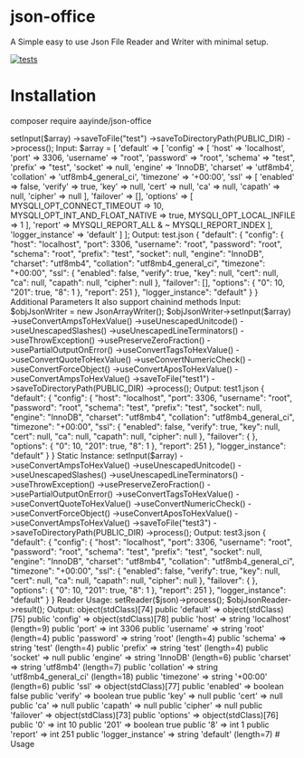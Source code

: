 # json-office
A Simple easy to use Json File Reader and Writer with minimal setup.


[![tests](https://github.com/aayinde/json-office/actions/workflows/php.yml/badge.svg)](https://github.com/aayinde/json-office/actions/workflows/php.yml)

# Installation

composer require aayinde/json-office

<?php
use Aayinde\JsonOffice\Writer\JsonArrayWriter;

$objJsonWriter = new JsonArrayWriter();
$objJsonWriter->setInput($array)
    ->saveToFile("test")
    ->saveToDirectoryPath(PUBLIC_DIR)
    ->process();


Input:

$array = [
    'default' => [
        'config' => [
            'host' => 'localhost',
            'port' => 3306,
            'username' => "root",
            'password' => "root",
            'schema' => "test",
            'prefix' => "test",
            'socket' => null,
            'engine' => 'InnoDB',
            'charset' => 'utf8mb4',
            'collation' => 'utf8mb4_general_ci',
            'timezone' => '+00:00',
            'ssl' => [
                'enabled' => false,
                'verify' => true,
                'key' => null,
                'cert' => null,
                'ca' => null,
                'capath' => null,
                'cipher' => null
            ],
            'failover' => [],
            'options' => [
                MYSQLI_OPT_CONNECT_TIMEOUT => 10,
                MYSQLI_OPT_INT_AND_FLOAT_NATIVE => true,
                MYSQLI_OPT_LOCAL_INFILE => 1
            ],
            'report' => MYSQLI_REPORT_ALL & ~ MYSQLI_REPORT_INDEX
        ],
        'logger_instance' => 'default'
    ]
];

Output:
test.json

{
	"default": {
		"config": {
			"host": "localhost",
			"port": 3306,
			"username": "root",
			"password": "root",
			"schema": "root",
			"prefix": "test",
			"socket": null,
			"engine": "InnoDB",
			"charset": "utf8mb4",
			"collation": "utf8mb4_general_ci",
			"timezone": "+00:00",
			"ssl": {
				"enabled": false,
				"verify": true,
				"key": null,
				"cert": null,
				"ca": null,
				"capath": null,
				"cipher": null
			},
			"failover": [],
			"options": {
				"0": 10,
				"201": true,
				"8": 1
			},
			"report": 251
		},
		"logger_instance": "default"
	}
}

Additional Parameters
It also support chainind methods

Input:
$objJsonWriter = new JsonArrayWriter();
$objJsonWriter->setInput($array)
    ->useConvertAmpsToHexValue()
    ->useUnescapedUnitcode()
    ->useUnescapedSlashes()
    ->useUnescapedLineTerminators()
    ->useThrowException()
    ->usePreserveZeroFraction()
    ->usePartialOutputOnError()
    ->useConvertTagsToHexValue()
    ->useConvertQuoteToHexValue()
    ->useConvertNumericCheck()
    ->useConvertForceObject()
    ->useConvertAposToHexValue()
    ->useConvertAmpsToHexValue()
    ->saveToFile("test1")
    ->saveToDirectoryPath(PUBLIC_DIR)
    ->process();


Output:
test1.json
{
	"default": {
		"config": {
			"host": "localhost",
			"port": 3306,
			"username": "root",
			"password": "root",
			"schema": "test",
			"prefix": "test",
			"socket": null,
			"engine": "InnoDB",
			"charset": "utf8mb4",
			"collation": "utf8mb4_general_ci",
			"timezone": "+00:00",
			"ssl": {
				"enabled": false,
				"verify": true,
				"key": null,
				"cert": null,
				"ca": null,
				"capath": null,
				"cipher": null
			},
			"failover": {
				
			},
			"options": {
				"0": 10,
				"201": true,
				"8": 1
			},
			"report": 251
		},
		"logger_instance": "default"
	}
}

Static Instance:
<?php
use Aayinde\JsonOffice\JsonWriter;

JsonWriter::getInstanceJsonWriter()->setInput($array)
    ->useConvertAmpsToHexValue()
    ->useUnescapedUnitcode()
    ->useUnescapedSlashes()
    ->useUnescapedLineTerminators()
    ->useThrowException()
    ->usePreserveZeroFraction()
    ->usePartialOutputOnError()
    ->useConvertTagsToHexValue()
    ->useConvertQuoteToHexValue()
    ->useConvertNumericCheck()
    ->useConvertForceObject()
    ->useConvertAposToHexValue()
    ->useConvertAmpsToHexValue()
    ->saveToFile("test3")
    ->saveToDirectoryPath(PUBLIC_DIR)
    ->process();

Output:
test3.json
{
	"default": {
		"config": {
			"host": "localhost",
			"port": 3306,
			"username": "root",
			"password": "root",
			"schema": "test",
			"prefix": "test",
			"socket": null,
			"engine": "InnoDB",
			"charset": "utf8mb4",
			"collation": "utf8mb4_general_ci",
			"timezone": "+00:00",
			"ssl": {
				"enabled": false,
				"verify": true,
				"key": null,
				"cert": null,
				"ca": null,
				"capath": null,
				"cipher": null
			},
			"failover": {
				
			},
			"options": {
				"0": 10,
				"201": true,
				"8": 1
			},
			"report": 251
		},
		"logger_instance": "default"
	}
}


Reader Usage:
<?php 
use Aayinde\JsonOffice\Reader\JsonStringReader;
$objJsonReader = new JsonStringReader();
$objJsonReader->setReader($json)->process();
$objJsonReader->result();

Output:
object(stdClass)[74]
  public 'default' => 
    object(stdClass)[75]
      public 'config' => 
        object(stdClass)[78]
          public 'host' => string 'localhost' (length=9)
          public 'port' => int 3306
          public 'username' => string 'root' (length=4)
          public 'password' => string 'root' (length=4)
          public 'schema' => string 'test' (length=4)
          public 'prefix' => string 'test' (length=4)
          public 'socket' => null
          public 'engine' => string 'InnoDB' (length=6)
          public 'charset' => string 'utf8mb4' (length=7)
          public 'collation' => string 'utf8mb4_general_ci' (length=18)
          public 'timezone' => string '+00:00' (length=6)
          public 'ssl' => 
            object(stdClass)[77]
              public 'enabled' => boolean false
              public 'verify' => boolean true
              public 'key' => null
              public 'cert' => null
              public 'ca' => null
              public 'capath' => null
              public 'cipher' => null
          public 'failover' => 
            object(stdClass)[73]
          public 'options' => 
            object(stdClass)[76]
              public '0' => int 10
              public '201' => boolean true
              public '8' => int 1
          public 'report' => int 251
      public 'logger_instance' => string 'default' (length=7)


# Usage


